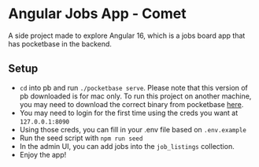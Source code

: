 # Angular Jobs App - Comet
A side project made to explore Angular 16, which is a jobs board app that has pocketbase in the backend.

## Setup
- `cd` into pb and run `./pocketbase serve`. Please note that this version of pb downloaded is for mac only. To run this project on another machine, you may need to download the correct binary from pocketbase [here](https://pocketbase.io/docs/).
- You may need to login for the first time using the creds you want at `127.0.0.1:8090`
- Using those creds, you can fill in your .env file based on `.env.example`
- Run the seed script with `npm run seed`
- In the admin UI, you can add jobs into the `job_listings` collection.
- Enjoy the app!
